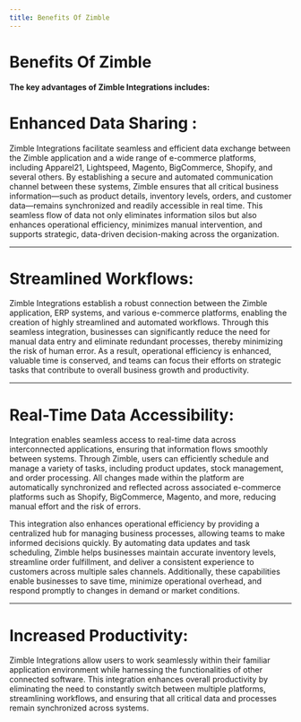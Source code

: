 ```yaml
---
title: Benefits Of Zimble
---
```


# Benefits Of Zimble 
**The key advantages of Zimble Integrations includes:** 

# Enhanced Data Sharing :
Zimble Integrations facilitate seamless and efficient data exchange between the Zimble application and a wide range of e-commerce platforms, including Apparel21, Lightspeed, Magento, BigCommerce, Shopify, and several others. By establishing a secure and automated communication channel between these systems, Zimble ensures that all critical business information—such as product details, inventory levels, orders, and customer data—remains synchronized and readily accessible in real time. This seamless flow of data not only eliminates information silos but also enhances operational efficiency, minimizes manual intervention, and supports strategic, data-driven decision-making across the organization.

---

# Streamlined Workflows:
Zimble Integrations establish a robust connection between the Zimble application, ERP systems, and various e-commerce platforms, enabling the creation of highly streamlined and automated workflows. Through this seamless integration, businesses can significantly reduce the need for manual data entry and eliminate redundant processes, thereby minimizing the risk of human error. As a result, operational efficiency is enhanced, valuable time is conserved, and teams can focus their efforts on strategic tasks that contribute to overall business growth and productivity.

---

# Real-Time Data Accessibility:
Integration enables seamless access to real-time data across interconnected applications, ensuring that information flows smoothly between systems. Through Zimble, users can efficiently schedule and manage a variety of tasks, including product updates, stock management, and order processing. All changes made within the platform are automatically synchronized and reflected across associated e-commerce platforms such as Shopify, BigCommerce, Magento, and more, reducing manual effort and the risk of errors.

This integration also enhances operational efficiency by providing a centralized hub for managing business processes, allowing teams to make informed decisions quickly. By automating data updates and task scheduling, Zimble helps businesses maintain accurate inventory levels, streamline order fulfillment, and deliver a consistent experience to customers across multiple sales channels. Additionally, these capabilities enable businesses to save time, minimize operational overhead, and respond promptly to changes in demand or market conditions.

---

# Increased Productivity: 
Zimble Integrations allow users to work seamlessly within their familiar application environment while harnessing the functionalities of other connected software. This integration enhances overall productivity by eliminating the need to constantly switch between multiple platforms, streamlining workflows, and ensuring that all critical data and processes remain synchronized across systems.